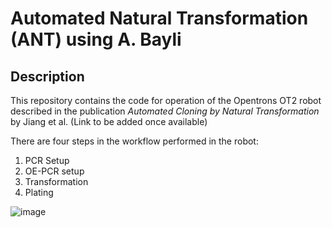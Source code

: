 # Automated Natural Transformation (ANT) using A. Bayli

## Description
This repository contains the code for operation of the Opentrons OT2 robot described in the publication *Automated Cloning by Natural Transformation* by Jiang et al. (Link to be added once available)

There are four steps in the workflow performed in the robot: 

1. PCR Setup
2. OE-PCR setup
3. Transformation
4. Plating

![image](https://user-images.githubusercontent.com/43517811/96116935-8ebf4280-0ee9-11eb-916c-104b118a4f81.png)

